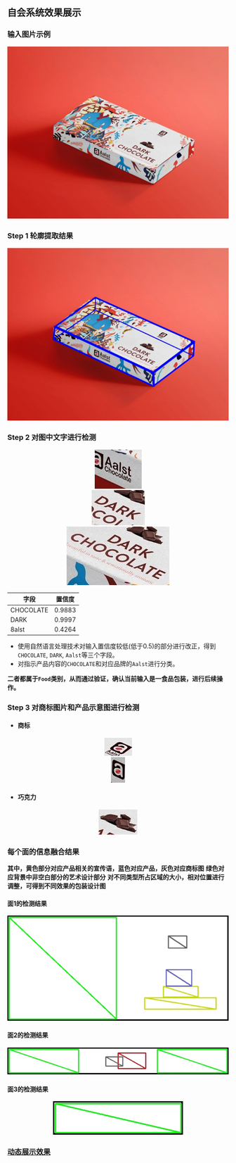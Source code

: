 ## 自会系统效果展示

### 输入图片示例

<div align=center><img src="1.jpeg" ></div>

### Step 1 轮廓提取结果
<div align=center><img src="edges.jpg" ></div>

### Step 2 对图中文字进行检测

<div align=center><img src="Aalst.jpg" ></div>
<div align=center><img src="DARK.jpg" ></div>
<div align=center><img src="CHOCOLATE.jpg" ></div>

|  字段   | 置信度  |
|  ----  | ----  |
| CHOCOLATE  | 0.9883 |
| DARK  | 0.9997 |
|8alst| 0.4264 |

* 使用自然语言处理技术对输入置信度较低(低于0.5)的部分进行改正，得到`CHOCOLATE`, `DARK`, `Aalst`等三个字段。
* 对指示产品内容的`CHOCOLATE`和对应品牌的`Aalst`进行分类。

**二者都属于`Food`类别，从而通过验证，确认当前输入是一食品包装，进行后续操作。**


### Step 3 对商标图片和产品示意图进行检测

* #### 商标
<div align=center><img src="logo_0.jpg" ></div>
<div align=center><img src="logo_1.jpg" ></div>

  
* #### 巧克力
<div align=center><img src="content.jpg" ></div>

### 每个面的信息融合结果
  
**其中，黄色部分对应产品相关的宣传语，蓝色对应产品，灰色对应商标图**
**绿色对应背景中非空白部分的艺术设计部分**
**对不同类型所占区域的大小，相对位置进行调整，可得到不同效果的包装设计图**

#### 面1的检测结果
<div align=center><img src="region0.jpg" ></div>

#### 面2的检测结果
<div align=center><img src="region1.jpg" ></div>


#### 面3的检测结果
<div align=center><img src="region2.jpg" ></div>


### [动态展示效果](https://foreverruri.github.io/zihui_dynamic_display/)

